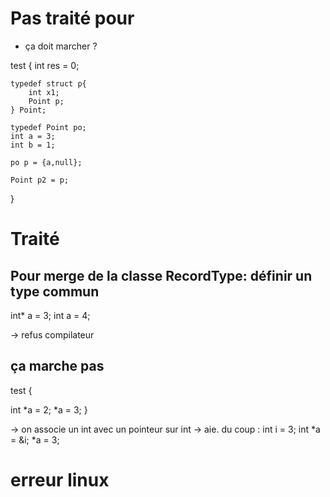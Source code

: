 # Pas traité pour

-   ça doit marcher ?

test {
int res = 0;

    typedef struct p{
    	int x1;
    	Point p;
    } Point;

    typedef Point po;
    int a = 3;
    int b = 1;

    po p = {a,null};

    Point p2 = p;

}

# Traité

## Pour merge de la classe RecordType: définir un type commun

int\* a = 3;
int a = 4;

-> refus compilateur

## ça marche pas

test {

int *a = 2;
*a = 3;
}

-> on associe un int avec un pointeur sur int -> aie.
du coup :
int i = 3;
int *a = &i;
*a = 3;

# erreur linux
